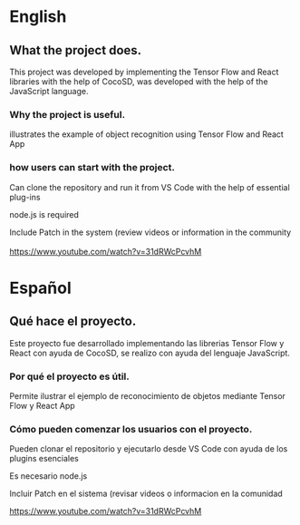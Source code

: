# English

## What the project does.

This project was developed by implementing the Tensor Flow and React libraries with the help of CocoSD,
was developed with the help of the JavaScript language.

### Why the project is useful.

illustrates the example of object recognition using Tensor Flow and React App

### how users can start with the project.

Can clone the repository and run it from VS Code with the help of essential plug-ins

node.js is required

Include Patch in the system (review videos or information in the community <br> <br> https://www.youtube.com/watch?v=31dRWcPcvhM

# Español

## Qué hace el proyecto.

Este proyecto fue desarrollado implementando las librerias Tensor Flow y React con ayuda de CocoSD,
se realizo con ayuda del lenguaje JavaScript.

### Por qué el proyecto es útil.

Permite ilustrar el ejemplo de reconocimiento de objetos mediante Tensor Flow y React App

### Cómo pueden comenzar los usuarios con el proyecto.

Pueden clonar el repositorio y ejecutarlo desde VS Code con ayuda de los plugins esenciales

Es necesario node.js

Incluir Patch en el sistema (revisar videos o informacion en la comunidad

https://www.youtube.com/watch?v=31dRWcPcvhM

